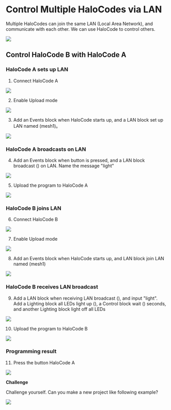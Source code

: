 # Control Multiple HaloCodes via LAN

Multiple HaloCodes can join the same LAN \(Local Area Network\), and communicate with each other. We can use HaloCode to control others.

![](../../../../.gitbook/assets/0%20%2822%29.png)

## Control HaloCode B with HaloCode A

### HaloCode A sets up LAN

1. Connect HaloCode A

![](../../../../.gitbook/assets/1%20%283%29.gif)

2. Enable Upload mode

![](../../../../.gitbook/assets/2%20%282%29.gif)

3. Add an Events block when HaloCode starts up, and a LAN block set up LAN named \(mesh1\)。

![](../../../../.gitbook/assets/3%20%2812%29.gif)

### HaloCode A broadcasts on LAN

4. Add an Events block when button is pressed, and a LAN block broadcast \(\) on LAN. Name the message "light"

![](../../../../.gitbook/assets/4%20%2811%29.gif)

5. Upload the program to HaloCode A

![](../../../../.gitbook/assets/5%20%288%29.gif)

### HaloCode B joins LAN

6. Connect HaloCode B

![](../../../../.gitbook/assets/6.gif)

7. Enable Upload mode

![](../../../../.gitbook/assets/7%20%281%29.gif)

8. Add an Events block when HaloCode starts up, and LAN block join LAN named \(mesh1\)

![](../../../../.gitbook/assets/8%20%281%29.gif)

### HaloCode B receives LAN broadcast

9. Add a LAN block when receiving LAN broadcast \(\), and input "light". Add a Lighting block all LEDs light up \(\), a Control block wait \(\) seconds, and another Lighting block light off all LEDs

![](../../../../.gitbook/assets/9%20%287%29.gif)

10. Upload the program to HaloCode B

![](../../../../.gitbook/assets/10.gif)

### Programming result

11. Press the button HaloCode A

![](../../../../.gitbook/assets/11%20%282%29.gif)

**Challenge**

Challenge yourself. Can you make a new project like following example?

![](../../../../.gitbook/assets/12%20%285%29.gif)

